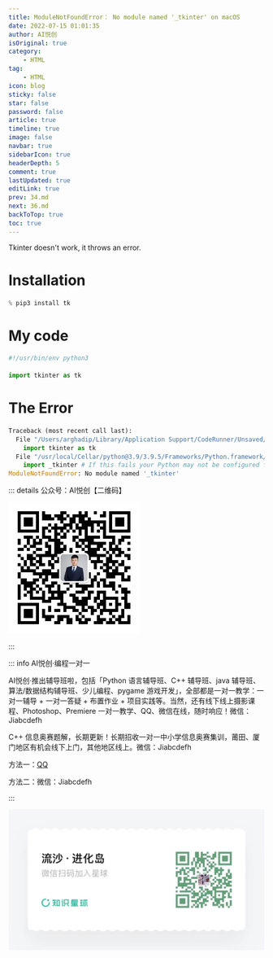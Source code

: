 ```yaml
---
title: ModuleNotFoundError： No module named '_tkinter' on macOS
date: 2022-07-15 01:01:35
author: AI悦创
isOriginal: true
category: 
    - HTML
tag:
    - HTML
icon: blog
sticky: false
star: false
password: false
article: true
timeline: true
image: false
navbar: true
sidebarIcon: true
headerDepth: 5
comment: true
lastUpdated: true
editLink: true
prev: 34.md
next: 36.md
backToTop: true
toc: true
---
```


Tkinter doesn't work, it throws an error.

# Installation

```py
% pip3 install tk
```

# My code

```py
#!/usr/bin/env python3

import tkinter as tk
```

# The Error

```py
Traceback (most recent call last):
  File "/Users/arghadip/Library/Application Support/CodeRunner/Unsaved/Untitled.py", line 4, in <module>
    import tkinter as tk
  File "/usr/local/Cellar/python@3.9/3.9.5/Frameworks/Python.framework/Versions/3.9/lib/python3.9/tkinter/__init__.py", line 37, in <module>
    import _tkinter # If this fails your Python may not be configured for Tk
ModuleNotFoundError: No module named '_tkinter'
```

::: details 公众号：AI悦创【二维码】

![](/gzh.jpg)

:::

::: info AI悦创·编程一对一

AI悦创·推出辅导班啦，包括「Python 语言辅导班、C++ 辅导班、java 辅导班、算法/数据结构辅导班、少儿编程、pygame 游戏开发」，全部都是一对一教学：一对一辅导 + 一对一答疑 + 布置作业 + 项目实践等。当然，还有线下线上摄影课程、Photoshop、Premiere 一对一教学、QQ、微信在线，随时响应！微信：Jiabcdefh

C++ 信息奥赛题解，长期更新！长期招收一对一中小学信息奥赛集训，莆田、厦门地区有机会线下上门，其他地区线上。微信：Jiabcdefh

方法一：[QQ](http://wpa.qq.com/msgrd?v=3&uin=1432803776&site=qq&menu=yes)

方法二：微信：Jiabcdefh

:::

![](/zsxq.jpg)



